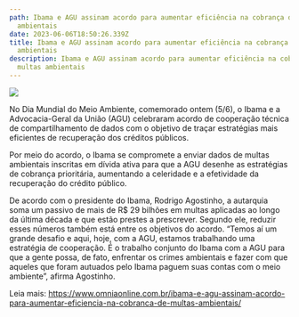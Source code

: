 ```yaml
---
path: Ibama e AGU assinam acordo para aumentar eficiência na cobrança de multas
  ambientais
date: 2023-06-06T18:50:26.339Z
title: Ibama e AGU assinam acordo para aumentar eficiência na cobrança de multas
  ambientais
description: Ibama e AGU assinam acordo para aumentar eficiência na cobrança de
  multas ambientais
---
```

<!--StartFragment-->

![](https://cdn.omniaonline.com.br/wp-content/uploads/2023/06/Site-Linkedlin-Facebook-5-1.png)

No Dia Mundial do Meio Ambiente, comemorado ontem (5/6), o Ibama e a Advocacia-Geral da União (AGU) celebraram acordo de cooperação técnica de compartilhamento de dados com o objetivo de traçar estratégias mais eficientes de recuperação dos créditos públicos.

Por meio do acordo, o Ibama se compromete a enviar dados de multas ambientais inscritas em dívida ativa para que a AGU desenhe as estratégias de cobrança prioritária, aumentando a celeridade e a efetividade da recuperação do crédito público.

De acordo com o presidente do Ibama, Rodrigo Agostinho, a autarquia soma um passivo de mais de R$ 29 bilhões em multas aplicadas ao longo da última década e que estão prestes a prescrever. Segundo ele, reduzir esses números também está entre os objetivos do acordo. “Temos aí um grande desafio e aqui, hoje, com a AGU, estamos trabalhando uma estratégia de cooperação. É o trabalho conjunto do Ibama com a AGU para que a gente possa, de fato, enfrentar os crimes ambientais e fazer com que aqueles que foram autuados pelo Ibama paguem suas contas com o meio ambiente”, afirma Agostinho.

Leia mais: https://www.omniaonline.com.br/ibama-e-agu-assinam-acordo-para-aumentar-eficiencia-na-cobranca-de-multas-ambientais/

<!--EndFragment-->